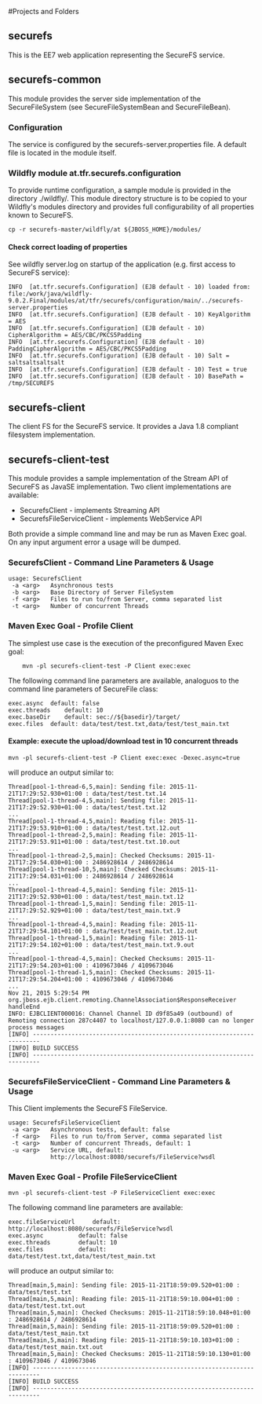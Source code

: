 #Projects and Folders

## securefs
This is the EE7 web application representing the SecureFS service.

## securefs-common
This module provides the server side implementation of the SecureFileSystem (see SecureFileSystemBean and SecureFileBean).

### Configuration 
The service is configured by the securefs-server.properties file. A default file is located in the module itself. 

### Wildfly module at.tfr.securefs.configuration
To provide runtime configuration, a sample module is provided in the directory ./wildfly/.
This module directory structure is to be copied to your Wildfly's modules directory and provides full configurability of all properties known to SecureFS.
```
cp -r securefs-master/wildfly/at ${JBOSS_HOME}/modules/
```

#### Check correct loading of properties
See wildfly server.log on startup of the application (e.g. first access to SecureFS service):
``` 
INFO  [at.tfr.securefs.Configuration] (EJB default - 10) loaded from: file:/work/java/wildfly-9.0.2.Final/modules/at/tfr/securefs/configuration/main/../securefs-server.properties
INFO  [at.tfr.securefs.Configuration] (EJB default - 10) KeyAlgorithm = AES
INFO  [at.tfr.securefs.Configuration] (EJB default - 10) CipherAlgorithm = AES/CBC/PKCS5Padding
INFO  [at.tfr.securefs.Configuration] (EJB default - 10) PaddingCipherAlgorithm = AES/CBC/PKCS5Padding
INFO  [at.tfr.securefs.Configuration] (EJB default - 10) Salt = saltsaltsaltsalt
INFO  [at.tfr.securefs.Configuration] (EJB default - 10) Test = true
INFO  [at.tfr.securefs.Configuration] (EJB default - 10) BasePath = /tmp/SECUREFS
```

## securefs-client
The client FS for the SecureFS service. It provides a Java 1.8 compliant filesystem implementation.

## securefs-client-test
This module provides a sample implementation of the Stream API of SecureFS as JavaSE implementation.
Two client implementations are available:
* SecurefsClient - implements Streaming API
* SecurefsFileServiceClient - implements WebService API

Both provide a simple command line and may be run as Maven Exec goal. On any input argument error a usage will be dumped.

### SecurefsClient - Command Line Parameters & Usage

```
usage: SecurefsClient
 -a <arg>   Asynchronous tests
 -b <arg>   Base Directory of Server FileSystem
 -f <arg>   Files to run to/from Server, comma separated list
 -t <arg>   Number of concurrent Threads
```
### Maven Exec Goal - Profile Client
The simplest use case is the execution of the preconfigured Maven Exec goal:
```
	mvn -pl securefs-client-test -P Client exec:exec
```
The following command line parameters are available, analoguos to the command line parameters of SecureFile class:
```
exec.async	default: false
exec.threads	default: 10
exec.baseDir 	default: sec://${basedir}/target/
exec.files 	default: data/test/test.txt,data/test/test_main.txt
```
#### Example: execute the upload/download test in 10 concurrent threads
```
mvn -pl securefs-client-test -P Client exec:exec -Dexec.async=true
```

will produce an output similar to:
```
Thread[pool-1-thread-6,5,main]: Sending file: 2015-11-21T17:29:52.930+01:00 : data/test/test.txt.14
Thread[pool-1-thread-4,5,main]: Sending file: 2015-11-21T17:29:52.930+01:00 : data/test/test.txt.12
...
Thread[pool-1-thread-4,5,main]: Reading file: 2015-11-21T17:29:53.910+01:00 : data/test/test.txt.12.out
Thread[pool-1-thread-2,5,main]: Reading file: 2015-11-21T17:29:53.911+01:00 : data/test/test.txt.10.out
...
Thread[pool-1-thread-2,5,main]: Checked Checksums: 2015-11-21T17:29:54.030+01:00 : 2486928614 / 2486928614
Thread[pool-1-thread-10,5,main]: Checked Checksums: 2015-11-21T17:29:54.031+01:00 : 2486928614 / 2486928614
...
Thread[pool-1-thread-4,5,main]: Sending file: 2015-11-21T17:29:52.930+01:00 : data/test/test_main.txt.12
Thread[pool-1-thread-1,5,main]: Sending file: 2015-11-21T17:29:52.929+01:00 : data/test/test_main.txt.9
...
Thread[pool-1-thread-4,5,main]: Reading file: 2015-11-21T17:29:54.101+01:00 : data/test/test_main.txt.12.out
Thread[pool-1-thread-1,5,main]: Reading file: 2015-11-21T17:29:54.102+01:00 : data/test/test_main.txt.9.out
...
Thread[pool-1-thread-4,5,main]: Checked Checksums: 2015-11-21T17:29:54.203+01:00 : 4109673046 / 4109673046
Thread[pool-1-thread-1,5,main]: Checked Checksums: 2015-11-21T17:29:54.204+01:00 : 4109673046 / 4109673046
...
Nov 21, 2015 5:29:54 PM org.jboss.ejb.client.remoting.ChannelAssociation$ResponseReceiver handleEnd
INFO: EJBCLIENT000016: Channel Channel ID d9f85a49 (outbound) of Remoting connection 287c4407 to localhost/127.0.0.1:8080 can no longer process messages
[INFO] ------------------------------------------------------------------------
[INFO] BUILD SUCCESS
[INFO] ------------------------------------------------------------------------
```

### SecurefsFileServiceClient - Command Line Parameters & Usage
This Client implements the SecureFS FileService.
```
usage: SecurefsFileServiceClient
 -a <arg>   Asynchronous tests, default: false
 -f <arg>   Files to run to/from Server, comma separated list
 -t <arg>   Number of concurrent Threads, default: 1
 -u <arg>   Service URL, default:
            http://localhost:8080/securefs/FileService?wsdl
```

### Maven Exec Goal - Profile FileServiceClient
```
mvn -pl securefs-client-test -P FileServiceClient exec:exec
```

The following command line parameters are available:
```
exec.fileServiceUrl    	default: http://localhost:8080/securefs/FileService?wsdl
exec.async      	default: false
exec.threads    	default: 10
exec.files      	default: data/test/test.txt,data/test/test_main.txt
```
will produce an output similar to:
```
Thread[main,5,main]: Sending file: 2015-11-21T18:59:09.520+01:00 : data/test/test.txt
Thread[main,5,main]: Reading file: 2015-11-21T18:59:10.004+01:00 : data/test/test.txt.out
Thread[main,5,main]: Checked Checksums: 2015-11-21T18:59:10.048+01:00 : 2486928614 / 2486928614
Thread[main,5,main]: Sending file: 2015-11-21T18:59:09.520+01:00 : data/test/test_main.txt
Thread[main,5,main]: Reading file: 2015-11-21T18:59:10.103+01:00 : data/test/test_main.txt.out
Thread[main,5,main]: Checked Checksums: 2015-11-21T18:59:10.130+01:00 : 4109673046 / 4109673046
[INFO] ------------------------------------------------------------------------
[INFO] BUILD SUCCESS
[INFO] ------------------------------------------------------------------------

```
